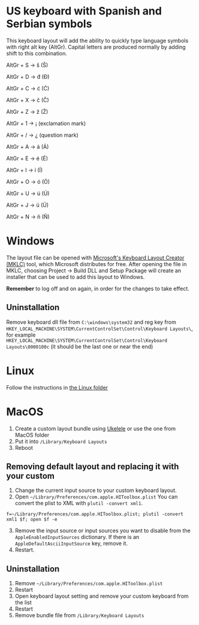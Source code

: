 # US keyboard with Spanish and Serbian symbols

This keyboard layout will add the ability to quickly type language symbols with right alt key (AltGr). Capital letters are produced normally by adding shift to this combination.

AltGr + S -> š (Š)

AltGr + D -> đ (Đ)

AltGr + C -> ć (Ć)

AltGr + X -> č (Č)

AltGr + Z -> ž (Ž)



AltGr + 1 -> ¡ (exclamation mark)

AltGr + / -> ¿ (question mark)

AltGr + A -> á (Á)

AltGr + E -> é (É)

AltGr + I -> í (Í)

AltGr + O -> ó (Ó)

AltGr + U -> ú (Ú)

AltGr + J -> ü (Ü)

AltGr + N -> ñ (Ñ)

# Windows

The layout file can be opened with [Microsoft's Keyboard Layout Creator (MKLC)](https://www.microsoft.com/en-us/download/details.aspx?id=102134) tool, which Microsoft distributes for free. After opening the file in MKLC, choosing Project -> Build DLL and Setup Package will create an installer that can be used to add this layout to Windows.

**Remember** to log off and on again, in order for the changes to take effect.

## Uninstallation

Remove keyboard dll file from `C:\windows\system32` and reg key from `HKEY_LOCAL_MACHINE\SYSTEM\CurrentControlSet\Control\Keyboard Layouts\`, for example `HKEY_LOCAL_MACHINE\SYSTEM\CurrentControlSet\Control\Keyboard Layouts\0000100c` (it should be the last one or near the end)


# Linux

Follow the instructions in [the Linux folder](Linux/us_rs_kbd_linux.md)

# MacOS

1. Create a custom layout bundle using [Ukelele](https://software.sil.org/ukelele/) or use the one from MacOS folder
2. Put it into `/Library/Keyboard Layouts`
3. Reboot

## Removing default layout and replacing it with your custom
1. Change the current input source to your custom keyboard layout.
2. Open `~/Library/Preferences/com.apple.HIToolbox.plist` You can convert the plist to XML with `plutil -convert xml1`.
```
f=~/Library/Preferences/com.apple.HIToolbox.plist; plutil -convert xml1 $f; open $f -e
```
3. Remove the input source or input sources you want to disable from the `AppleEnabledInputSources` dictionary. If there is an `AppleDefaultAsciiInputSource` key, remove it.
4. Restart.

## Uninstallation
1. Remove `~/Library/Preferences/com.apple.HIToolbox.plist`
2. Restart
3. Open keyboard layout setting and remove your custom keyboard from the list
4. Restart
5. Remove bundle file from `/Library/Keyboard Layouts`


